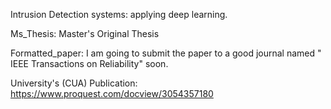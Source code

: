 Intrusion Detection systems: applying deep learning.

Ms_Thesis: Master's Original Thesis

Formatted_paper: I am going to submit the paper to a good journal named " IEEE Transactions on Reliability" soon.

University's (CUA) Publication: https://www.proquest.com/docview/3054357180
